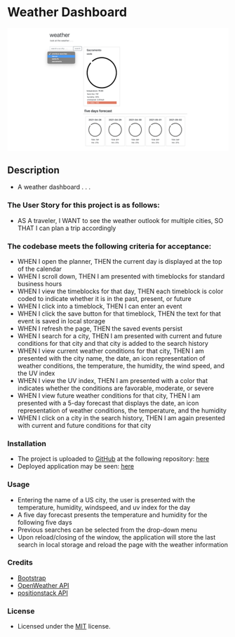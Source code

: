 # Weather Dashboard
![alt text](Assets/Images/screenshot.png)

## Description
- A weather dashboard . . .

### The User Story for this project is as follows:
- AS A traveler, I WANT to see the weather outlook for multiple cities, SO THAT I can plan a trip accordingly

### The codebase meets the following criteria for acceptance:
- WHEN I open the planner, THEN the current day is displayed at the top of the calendar
- WHEN I scroll down, THEN I am presented with timeblocks for standard business hours
- WHEN I view the timeblocks for that day, THEN each timeblock is color coded to indicate whether it is in the past, present, or future
- WHEN I click into a timeblock, THEN I can enter an event
- WHEN I click the save button for that timeblock, THEN the text for that event is saved in local storage
- WHEN I refresh the page, THEN the saved events persist
- WHEN I search for a city, THEN I am presented with current and future conditions for that city and that city is added to the search history
- WHEN I view current weather conditions for that city, THEN I am presented with the city name, the date, an icon representation of weather conditions, the temperature, the humidity, the wind speed, and the UV index
- WHEN I view the UV index, THEN I am presented with a color that indicates whether the conditions are favorable, moderate, or severe
- WHEN I view future weather conditions for that city, THEN I am presented with a 5-day forecast that displays the date, an icon representation of weather conditions, the temperature, and the humidity
- WHEN I click on a city in the search history, THEN I am again presented with current and future conditions for that city

### Installation
- The project is uploaded to [GitHub](https://github.com/) at the following repository: [here](https://github.com/sourslaw/06_Weather_Dashboard)
- Deployed application may be seen: [here](https://sourslaw.github.io/06_Weather_Dashboard/)

### Usage
- Entering the name of a US city, the user is presented with the temperature, humidity, windspeed, and uv index for the day
- A five day forecast presents the temperature and humidity for the following five days
- Previous searches can be selected from the drop-down menu
- Upon reload/closing of the window, the application will store the last search in local storage and reload the page with the weather information

### Credits
- [Bootstrap](https://getbootstrap.com/)
- [OpenWeather API](https://openweathermap.org/api)
- [positionstack API](https://positionstack.com/documentation)

### License
- Licensed under the [MIT](https://opensource.org/licenses/mit-license.php) license.